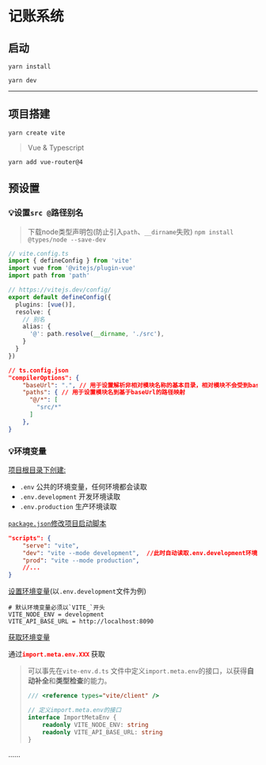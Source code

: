 # 记账系统



## 启动

`yarn install`

`yarn dev`

-----





## 项目搭建

`yarn create vite`

> Vue & Typescript

`yarn add vue-router@4`



## 预设置

### 💡设置`src @`路径别名

> 下载node类型声明包(防止引入`path`、`__dirname`失败) `npm install @types/node --save-dev`  

```ts
// vite.config.ts
import { defineConfig } from 'vite'
import vue from '@vitejs/plugin-vue'
import path from 'path'

// https://vitejs.dev/config/
export default defineConfig({
  plugins: [vue()],
  resolve: {
    // 别名
    alias: {
      '@': path.resolve(__dirname, './src'),
    }
  }
})

```

```json
// ts.config.json
"compilerOptions": {
    "baseUrl": ".", // 用于设置解析非相对模块名称的基本目录，相对模块不会受到baseUrl的影响
    "paths": { // 用于设置模块名到基于baseUrl的路径映射
      "@/*": [
        "src/*"
      ]
    },
}
```

### 💡环境变量

<u>项目根目录下创建:</u>

* `.env` 公共的环境变量，任何环境都会读取
* `.env.development` 开发环境读取
* `.env.production` 生产环境读取

<u>`package.json`修改项目启动脚本</u>

```json
"scripts": {
    "serve": "vite",
    "dev": "vite --mode development",  //此时自动读取.env.development环境变量
    "prod": "vite --mode production",
  	//...
}
```

<u>设置环境变量</u>(以`.env.development`文件为例)

```env
# 默认环境变量必须以`VITE_`开头
VITE_NODE_ENV = development
VITE_API_BASE_URL = http://localhost:8090
```

<u>获取环境变量</u>

通过<strong style="color:red;">`import.meta.env.XXX` </strong>获取

> 可以事先在`vite-env.d.ts` 文件中定义`import.meta.env`的接口，以获得**自动补全**和**类型检查**的能力。
>
> ```ts
> /// <reference types="vite/client" />
> 
> // 定义import.meta.env的接口
> interface ImportMetaEnv {
>     readonly VITE_NODE_ENV: string
>     readonly VITE_API_BASE_URL: string
> }
> ```

......
